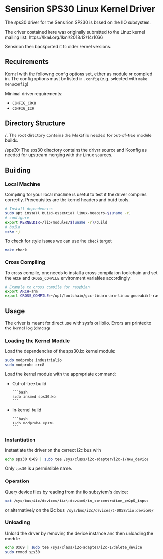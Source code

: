 # Sensirion SPS30 Linux Kernel Driver

The sps30 driver for the Sensirion SPS30 is based on the IIO subsystem.

The driver contained here was originally submitted to the Linux kernel mailing
list: https://lkml.org/lkml/2018/12/14/1066

Sensirion then backported it to older kernel versions.

## Requirements
Kernel with the following config options set, either as module or compiled in.
The config options must be listed in `.config` (e.g. selected with
`make menuconfig`)

Minimal driver requirements:

* `CONFIG_CRC8`
* `CONFIG_IIO`

## Directory Structure
/:      The root directory contains the Makefile needed for out-of-tree
        module builds.

/sps30: The sps30 directory contains the driver source and Kconfig as needed
        for upstream merging with the Linux sources.

## Building

### Local Machine

Compiling for your local machine is useful to test if the driver compiles
correctly. Prerequisites are the kernel headers and build tools.

```bash
# Install dependencies
sudo apt install build-essential linux-headers-$(uname -r)
# configure
export KERNELDIR=/lib/modules/$(uname -r)/build
# build
make -j
```
To check for style issues we can use the `check` target

```bash
make check
```

### Cross Compiling

To cross compile, one needs to install a cross compilation tool chain and set
the `ARCH` and `CROSS_COMPILE` environment variables accordingly:

```bash
# Example to cross compile for raspbian
export ARCH=arm
export CROSS_COMPILE=~/opt/toolchain/gcc-linaro-arm-linux-gnueabihf-raspbian-x64/bin/arm-linux-gnueabihf-
```

## Usage
The driver is meant for direct use with sysfs or libiio.
Errors are printed to the kernel log (dmesg)

### Loading the Kernel Module
Load the dependencies of the sps30.ko kernel module:

```bash
sudo modprobe industrialio
sudo modprobe crc8
```

Load the kernel module with the appropriate command:

* Out-of-tree build

      ```bash
      sudo insmod sps30.ko
      ```

* In-kernel build

      ```bash
      sudo modprobe sps30
      ```

### Instantiation
Instantiate the driver on the correct i2c bus with

```bash
echo sps30 0x69 | sudo tee /sys/class/i2c-adapter/i2c-1/new_device
```

Only `sps30` is a permissible name.

### Operation
Query device files by reading from the iio subsytem's device:

```bash
cat /sys/bus/iio/devices/iio\:device0/in_concentration_pm2p5_input
```

or alternatively on the i2c bus: `/sys/bus/i2c/devices/1-0058/iio:device0/`

### Unloading
Unload the driver by removing the device instance and then unloading the module.

```bash
echo 0x69 | sudo tee /sys/class/i2c-adapter/i2c-1/delete_device
sudo rmmod sps30
```

